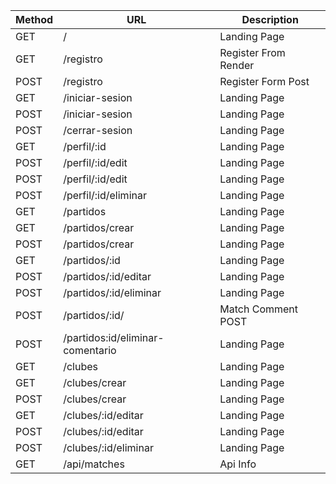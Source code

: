 |  Method  | URL | Description |
| ------------- | ------------- | ------------- |
| GET  | /  | Landing Page  |
| GET  | /registro  | Register From Render  |
| POST  | /registro  | Register Form Post  |
| GET  | /iniciar-sesion  | Landing Page  |
| POST  | /iniciar-sesion  | Landing Page  |
| POST  | /cerrar-sesion  | Landing Page  |
| GET  | /perfil/:id  | Landing Page  |
| POST  | /perfil/:id/edit  | Landing Page  |
| POST  | /perfil/:id/edit  | Landing Page  |
| POST | /perfil/:id/eliminar  | Landing Page  |
| GET  | /partidos  | Landing Page  |
| GET  | /partidos/crear  | Landing Page  |
| POST | /partidos/crear  | Landing Page  |
| GET  | /partidos/:id  | Landing Page  |
| POST  | /partidos/:id/editar  | Landing Page  |
| POST | /partidos/:id/eliminar  | Landing Page  |
| POST | /partidos/:id/ | Match Comment POST
| POST  | /partidos:id/eliminar-comentario  | Landing Page  |
| GET  | /clubes  | Landing Page  |
| GET  | /clubes/crear  | Landing Page  |
| POST  | /clubes/crear  | Landing Page  |
| GET  | /clubes/:id/editar  | Landing Page  |
| POST  | /clubes/:id/editar  | Landing Page  |
| POST  | /clubes/:id/eliminar  | Landing Page  |
| GET  | /api/matches  | Api Info  |

